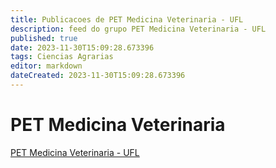 ```yaml
---
title: Publicacoes de PET Medicina Veterinaria - UFL 
description: feed do grupo PET Medicina Veterinaria - UFL
published: true
date: 2023-11-30T15:09:28.673396
tags: Ciencias Agrarias
editor: markdown
dateCreated: 2023-11-30T15:09:28.673396
---
```


# PET Medicina Veterinaria
[PET Medicina Veterinaria - UFL](/grupo/250PETMedicinaVeterinariaUFL.md)